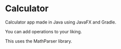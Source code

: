 # Calculator

Calculator app made in Java using JavaFX and Gradle.

You can add operations to your liking.

This uses the MathParser library.
